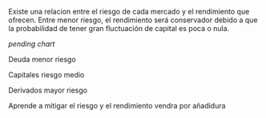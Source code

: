 Existe una relacion entre el riesgo de cada mercado y el rendimiento que ofrecen. Entre menor riesgo, el rendimiento será conservador debido a que la probabilidad de tener gran fluctuación de capital es poca o nula.

*pending chart*

Deuda menor riesgo

Capitales riesgo medio

Derivados mayor riesgo

Aprende a mitigar el riesgo y el rendimiento vendra por añadidura